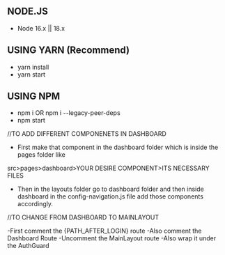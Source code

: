 ## NODE.JS

- Node 16.x || 18.x

## USING YARN (Recommend)

- yarn install
- yarn start

## USING NPM

- npm i OR npm i --legacy-peer-deps
- npm start

//TO ADD DIFFERENT COMPONENETS IN DASHBOARD

- First make that component in the dashboard folder which is inside the pages folder like

src>pages>dashboard>YOUR DESIRE COMPONENT>ITS NECESSARY FILES

- Then in the layouts folder go to dashboard folder and then inside dashboard in the config-navigation.js file add those components accordingly.

//TO CHANGE FROM DASHBOARD TO MAINLAYOUT

-First comment the {PATH_AFTER_LOGIN} route
-Also comment the Dashboard Route
-Uncomment the MainLayout route
-Also wrap it under the AuthGuard
